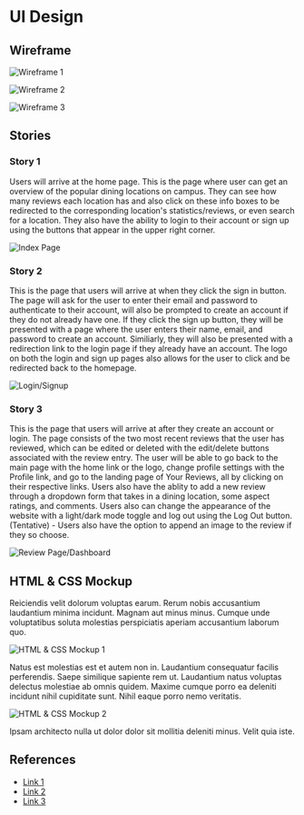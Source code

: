 # UI Design

## Wireframe

![Wireframe 1](Main.png)

![Wireframe 2](Login.png)

![Wireframe 3](Dashboard.png)

## Stories

### Story 1

Users will arrive at the home page. This is the page where user can get an overview of the popular dining locations on campus. They can see how many reviews each location has and also click on these info boxes to be redirected to the corresponding location's statistics/reviews, or even search for a location. They also have the ability to login to their account or sign up using the buttons that appear in the upper right corner. 

![Index Page](Main.png)


### Story 2

This is the page that users will arrive at when they click the sign in button. The page will ask for the user to enter their email and password to authenticate to their account, will also be prompted to create an account if they do not already have one. If they click the sign up button, they will be presented with a page where the user enters their name, email, and password to create an account. Similiarly, they will also be presented with a redirection link to the login page if they already have an account. The logo on both the login and sign up pages also allows for the user to click and be redirected back to the homepage.

![Login/Signup](Login.png)

### Story 3

This is the page that users will arrive at after they create an account or login. The page consists of the two most recent reviews that the user has reviewed, which can be edited or deleted with the edit/delete buttons associated with the review entry. The user will be able to go back to the main page with the home link or the logo, change profile settings with the Profile link, and go to the landing page of Your Reviews, all by clicking on their respective links. Users also have the ablity to add a new review through a dropdown form that takes in a dining location, some aspect ratings, and comments. Users also can change the appearance of the website with a light/dark mode toggle and log out using the Log Out button. (Tentative) - Users also have the option to append an image to the review if they so choose.

![Review Page/Dashboard](Dashboard.png)

## HTML & CSS Mockup

Reiciendis velit dolorum voluptas earum. Rerum nobis accusantium laudantium minima incidunt. Magnam aut minus minus. Cumque unde voluptatibus soluta molestias perspiciatis aperiam accusantium laborum quo.

![HTML & CSS Mockup 1](mockup-1.png)

Natus est molestias est et autem non in. Laudantium consequatur facilis perferendis. Saepe similique sapiente rem ut. Laudantium natus voluptas delectus molestiae ab omnis quidem. Maxime cumque porro ea deleniti incidunt nihil cupiditate sunt. Nihil eaque porro nemo veritatis.

![HTML & CSS Mockup 2](mockup-2.png)

Ipsam architecto nulla ut dolor dolor sit mollitia deleniti minus. Velit quia iste.

## References

- [Link 1](https://www.ratemyprofessors.com/)
- [Link 2](https://example.com)
- [Link 3](https://example.com)